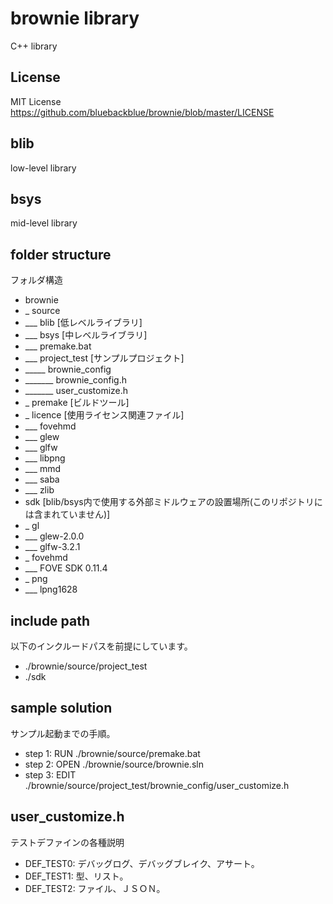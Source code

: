 # brownie library
C++ library

## License
MIT License
https://github.com/bluebackblue/brownie/blob/master/LICENSE

## blib
low-level library

## bsys
mid-level library

## folder structure
フォルダ構造
* brownie
* _ source
* ___ blib [低レベルライブラリ]
* ___ bsys [中レベルライブラリ]
* ___ premake.bat
* ___ project_test [サンプルプロジェクト]
* _____ brownie_config
* _______ brownie_config.h
* _______ user_customize.h
* _ premake [ビルドツール]
* _ licence [使用ライセンス関連ファイル]
* ___ fovehmd
* ___ glew
* ___ glfw
* ___ libpng
* ___ mmd
* ___ saba
* ___ zlib
* sdk [blib/bsys内で使用する外部ミドルウェアの設置場所(このリポジトリには含まれていません)]
* _ gl
* ___ glew-2.0.0
* ___ glfw-3.2.1
* _ fovehmd
* ___ FOVE SDK 0.11.4
* _ png
* ___ lpng1628

## include path
以下のインクルードパスを前提にしています。
* ./brownie/source/project_test
* ./sdk

## sample solution
サンプル起動までの手順。
* step 1: RUN  ./brownie/source/premake.bat
* step 2: OPEN ./brownie/source/brownie.sln
* step 3: EDIT ./brownie/source/project_test/brownie_config/user_customize.h

## user_customize.h
テストデファインの各種説明
* DEF_TEST0: デバッグログ、デバッグブレイク、アサート。
* DEF_TEST1: 型、リスト。
* DEF_TEST2: ファイル、ＪＳＯＮ。
